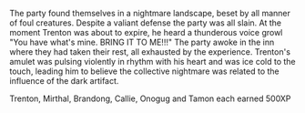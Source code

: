 The party found themselves in a nightmare landscape, beset by all manner of foul creatures.  Despite a valiant defense the party was all slain.  At the moment Trenton was about to expire, he heard a thunderous voice growl "You have what's mine.  BRING IT TO ME!!!"  The party awoke in the inn where they had taken their rest, all exhausted by the experience.  Trenton's amulet was pulsing violently in rhythm with his heart and was ice cold to the touch, leading him to believe the collective nightmare was related to the influence of the dark artifact.


Trenton, Mirthal, Brandong, Callie, Onogug and Tamon each earned 500XP

